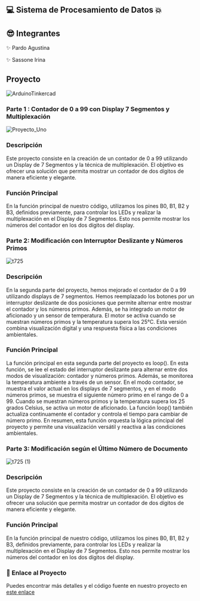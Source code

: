 
##  💻 Sistema de Procesamiento de Datos 💥

## 😎 Integrantes
✨ Pardo Agustina

✨ Sassone Irina

## Proyecto
![ArduinoTinkercad](https://github.com/AGUSPARDO/ArduinoSPD/assets/123899891/45760a22-5013-42a8-b251-a19298c326d5)

### Parte 1 : Contador de 0 a 99 con Display 7 Segmentos y Multiplexación

![Proyecto_Uno](https://github.com/AGUSPARDO/ArduinoSPD/assets/123899891/b3328a50-715d-4280-a1e1-a76853524541)


### Descripción
Este proyecto consiste en la creación de un contador de 0 a 99 utilizando un Display de 7 Segmentos y la técnica de multiplexación. El objetivo es ofrecer una solución que permita mostrar un contador de dos dígitos de manera eficiente y elegante.

### Función Principal
En la función principal de nuestro código, utilizamos los pines B0, B1, B2 y B3, definidos previamente, para controlar los LEDs y realizar la multiplexación en el Display de 7 Segmentos. Esto nos permite mostrar los números del contador en los dos dígitos del display.

### Parte 2: Modificación con Interruptor Deslizante y Números Primos


![t725](https://github.com/AGUSPARDO/ArduinoSPD/assets/123899891/b44839dd-4ed4-407d-a5ba-10027037ac84)


### Descripción
En la segunda parte del proyecto, hemos mejorado el contador de 0 a 99 utilizando displays de 7 segmentos. Hemos reemplazado los botones por un interruptor deslizante de dos posiciones que permite alternar entre mostrar el contador y los números primos. Además, se ha integrado un motor de aficionado y un sensor de temperatura. El motor se activa cuando se muestran números primos y la temperatura supera los 25°C. Esta versión combina visualización digital y una respuesta física a las condiciones ambientales.

### Función Principal

La función principal en esta segunda parte del proyecto es loop(). En esta función, se lee el estado del interruptor deslizante para alternar entre dos modos de visualización: contador y números primos. Además, se monitorea la temperatura ambiente a través de un sensor. En el modo contador, se muestra el valor actual en los displays de 7 segmentos, y en el modo números primos, se muestra el siguiente número primo en el rango de 0 a 99. Cuando se muestran números primos y la temperatura supera los 25 grados Celsius, se activa un motor de aficionado. La función loop() también actualiza continuamente el contador y controla el tiempo para cambiar de número primo. En resumen, esta función orquesta la lógica principal del proyecto y permite una visualización versátil y reactiva a las condiciones ambientales.

### Parte 3: Modificación según el Último Número de Documento

![t725 (1)](https://github.com/AGUSPARDO/ArduinoSPD/assets/123899891/73e045cb-2345-499a-b2c1-b41d756b061e)

### Descripción
Este proyecto consiste en la creación de un contador de 0 a 99 utilizando un Display de 7 Segmentos y la técnica de multiplexación. El objetivo es ofrecer una solución que permita mostrar un contador de dos dígitos de manera eficiente y elegante.

### Función Principal
En la función principal de nuestro código, utilizamos los pines B0, B1, B2 y B3, definidos previamente, para controlar los LEDs y realizar la multiplexación en el Display de 7 Segmentos. Esto nos permite mostrar los números del contador en los dos dígitos del display.




### 🤖 Enlace al Proyecto
Puedes encontrar más detalles y el código fuente en nuestro proyecto en [este enlace](https://www.tinkercad.com/things/0eTntFCBWut?sharecode=yzwHhfn_uPqiHSUPGH1Mm2tKrUIFOl7Cr3AhCLUSpms)
